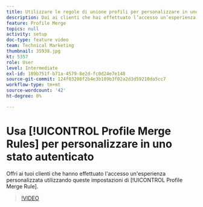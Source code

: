 ```yaml
---
title: Utilizzare le regole di unione profili per personalizzare in uno stato autenticato
description: Dai ai clienti che hai effettuato l’accesso un’esperienza personalizzata utilizzando queste impostazioni della regola di unione profili.
feature: Profile Merge
topics: null
activity: setup
doc-type: feature video
team: Technical Marketing
thumbnail: 35938.jpg
kt: 5357
role: User
level: Intermediate
exl-id: 189b751f-b71a-4579-8e2d-fc0d24e7e148
source-git-commit: 124f03208f2b4e3b109b3f02a2d3d59210da5cc7
workflow-type: tm+mt
source-wordcount: '42'
ht-degree: 0%

---
```


# Usa [!UICONTROL Profile Merge Rules] per personalizzare in uno stato autenticato

Offri ai tuoi clienti che hanno effettuato l&#39;accesso un&#39;esperienza personalizzata utilizzando queste impostazioni di [!UICONTROL Profile Merge Rule].

>[!VIDEO](https://video.tv.adobe.com/v/35938/?quality=12&learn=on)
